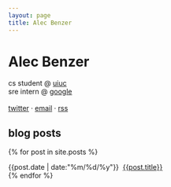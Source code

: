 ```yaml
---
layout: page
title: Alec Benzer
---
```

# Alec Benzer
<div id="bio">
<p>
cs student @ <a href="http://cs.uiuc.edu">uiuc</a><br />
sre intern @ <a href="http://www.google.com/about">google</a><br />
<br />
<a href="http://twitter.com/alecbenzer">twitter</a>&nbsp;&middot;&nbsp;<a href="mailto:alecbenzer@gmail.com">email</a>&nbsp;&middot;&nbsp;<a href="/feed.xml">rss</a>
</p>
</div>

## blog posts

{% for post in site.posts %}
  <div class="post-div"><span class="post-date">{{post.date | date:"%m/%d/%y"}}</span>&nbsp;&nbsp;<a href="{{post.url}}">{{post.title}}</a></div>
{% endfor %}
